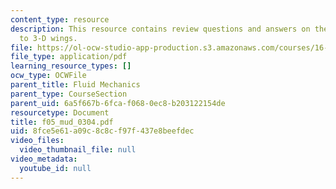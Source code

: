```yaml
---
content_type: resource
description: This resource contains review questions and answers on the topic of intro
  to 3-D wings.
file: https://ol-ocw-studio-app-production.s3.amazonaws.com/courses/16-01-unified-engineering-i-ii-iii-iv-fall-2005-spring-2006/8fce5e61a09c8c8cf97f437e8beefdec_f05_mud_0304.pdf
file_type: application/pdf
learning_resource_types: []
ocw_type: OCWFile
parent_title: Fluid Mechanics
parent_type: CourseSection
parent_uid: 6a5f667b-6fca-f068-0ec8-b203122154de
resourcetype: Document
title: f05_mud_0304.pdf
uid: 8fce5e61-a09c-8c8c-f97f-437e8beefdec
video_files:
  video_thumbnail_file: null
video_metadata:
  youtube_id: null
---
```

